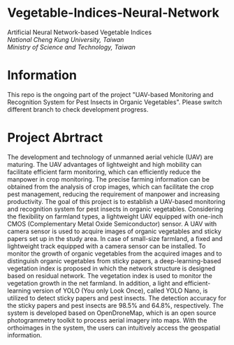# Vegetable-Indices-Neural-Network
Artificial Neural Network-based Vegetable Indices  
*National Cheng Kung University, Taiwan*  
*Ministry of Science and Technology, Taiwan*

# Information
This repo is the ongoing part of the project "UAV-based Monitoring and Recognition System for Pest Insects in Organic Vegetables". Please switch different branch to check development progress.

# Project Abrtract
The development and technology of unmanned aerial vehicle (UAV) are maturing. The UAV advantages of lightweight and high mobility can facilitate efficient farm monitoring, which can efficiently reduce the manpower in crop monitoring. The precise farming information can be obtained from the analysis of crop images, which can facilitate the crop pest management, reducing the requirement of manpower and increasing productivity. The goal of this project is to establish a UAV-based monitoring and recognition system for pest insects in organic vegetables. Considering the flexibility on farmland types, a lightweight UAV equipped with one-inch CMOS (Complementary Metal Oxide Semiconductor) sensor. A UAV with camera sensor is used to acquire images of organic vegetables and sticky papers set up in the study area. In case of small-size farmland, a fixed and lightweight track equipped with a camera sensor can be installed. To monitor the growth of organic vegetables from the acquired images and to distinguish organic vegetables from sticky papers, a deep-learning-based vegetation index is proposed in which the network structure is designed based on residual network. The vegetation index is used to monitor the vegetation growth in the net farmland. In addition, a light and efficient-learning version of YOLO (You only Look Once), called YOLO Nano, is utilized to detect sticky papers and pest insects. The detection accuracy for the sticky papers and pest insects are 98.5% and 64.8%, respectively. The system is developed based on OpenDroneMap, which is an open source photogrammetry toolkit to process aerial imagery into maps. With the orthoimages in the system, the users can intuitively access the geospatial information.
